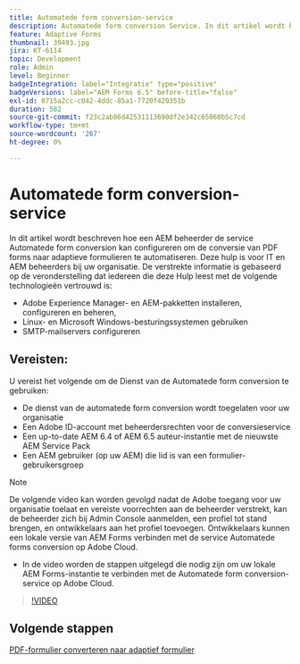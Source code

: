 ```yaml
---
title: Automatede form conversion-service
description: Automatede form conversion Service. In dit artikel wordt beschreven hoe een AEM beheerder de service Automatede form conversion kan configureren om de conversie van PDF forms naar adaptieve formulieren te automatiseren. Deze hulp is voor IT en AEM beheerders bij uw organisatie.
feature: Adaptive Forms
thumbnail: 39493.jpg
jira: KT-6114
topic: Development
role: Admin
level: Beginner
badgeIntegration: label="Integratie" type="positive"
badgeVersions: label="AEM Forms 6.5" before-title="false"
exl-id: 0715a2cc-c042-4ddc-85a1-7720f420351b
duration: 582
source-git-commit: f23c2ab86d42531113690df2e342c65060b5c7cd
workflow-type: tm+mt
source-wordcount: '267'
ht-degree: 0%

---
```


# Automatede form conversion-service

In dit artikel wordt beschreven hoe een AEM beheerder de service Automatede form conversion kan configureren om de conversie van PDF forms naar adaptieve formulieren te automatiseren. Deze hulp is voor IT en AEM beheerders bij uw organisatie. De verstrekte informatie is gebaseerd op de veronderstelling dat iedereen die deze Hulp leest met de volgende technologieën vertrouwd is:

* Adobe Experience Manager- en AEM-pakketten installeren, configureren en beheren,
* Linux- en Microsoft Windows-besturingssystemen gebruiken
* SMTP-mailservers configureren

## Vereisten:

U vereist het volgende om de Dienst van de Automatede form conversion te gebruiken:

* De dienst van de automatede form conversion wordt toegelaten voor uw organisatie
* Een Adobe ID-account met beheerdersrechten voor de conversieservice
* Een up-to-date AEM 6.4 of AEM 6.5 auteur-instantie met de nieuwste AEM Service Pack
* Een AEM gebruiker (op uw AEM) die lid is van een formulier-gebruikersgroep

>[!NOTE]
>De volgende video kan worden gevolgd nadat de Adobe toegang voor uw organisatie toelaat en vereiste voorrechten aan de beheerder verstrekt, kan de beheerder zich bij Admin Console aanmelden, een profiel tot stand brengen, en ontwikkelaars aan het profiel toevoegen. Ontwikkelaars kunnen een lokale versie van AEM Forms verbinden met de service Automatede forms conversion op Adobe Cloud.

* In de video worden de stappen uitgelegd die nodig zijn om uw lokale AEM Forms-instantie te verbinden met de Automatede form conversion-service op Adobe Cloud.

>[!VIDEO](https://video.tv.adobe.com/v/39493?quality=12&learn=on)

## Volgende stappen

[PDF-formulier converteren naar adaptief formulier](./convert-pdf-form-into-adaptive-form.md)